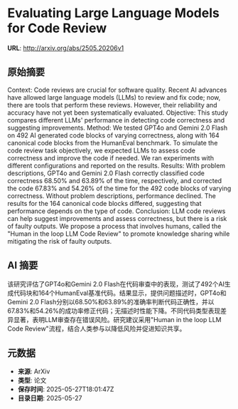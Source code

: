 # Evaluating Large Language Models for Code Review

**URL**: http://arxiv.org/abs/2505.20206v1

## 原始摘要

Context: Code reviews are crucial for software quality. Recent AI advances
have allowed large language models (LLMs) to review and fix code; now, there
are tools that perform these reviews. However, their reliability and accuracy
have not yet been systematically evaluated. Objective: This study compares
different LLMs' performance in detecting code correctness and suggesting
improvements. Method: We tested GPT4o and Gemini 2.0 Flash on 492 AI generated
code blocks of varying correctness, along with 164 canonical code blocks from
the HumanEval benchmark. To simulate the code review task objectively, we
expected LLMs to assess code correctness and improve the code if needed. We ran
experiments with different configurations and reported on the results. Results:
With problem descriptions, GPT4o and Gemini 2.0 Flash correctly classified code
correctness 68.50% and 63.89% of the time, respectively, and corrected the code
67.83% and 54.26% of the time for the 492 code blocks of varying correctness.
Without problem descriptions, performance declined. The results for the 164
canonical code blocks differed, suggesting that performance depends on the type
of code. Conclusion: LLM code reviews can help suggest improvements and assess
correctness, but there is a risk of faulty outputs. We propose a process that
involves humans, called the "Human in the loop LLM Code Review" to promote
knowledge sharing while mitigating the risk of faulty outputs.


## AI 摘要

该研究评估了GPT4o和Gemini 2.0 Flash在代码审查中的表现，测试了492个AI生成代码块和164个HumanEval基准代码。结果显示，提供问题描述时，GPT4o和Gemini 2.0 Flash分别以68.50%和63.89%的准确率判断代码正确性，并以67.83%和54.26%的成功率修正代码；无描述时性能下降。不同代码类型表现差异显著，表明LLM审查存在错误风险。研究建议采用"Human in the loop LLM Code Review"流程，结合人类参与以降低风险并促进知识共享。

## 元数据

- **来源**: ArXiv
- **类型**: 论文
- **保存时间**: 2025-05-27T18:01:47Z
- **目录日期**: 2025-05-27
